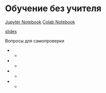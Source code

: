 # Обучение без учителя

[Jupyter Notebook](../src/jupyter_notebooks/lecture_04_unsupervised_learning.ipynb)
[Colab Notebook](https://colab.research.google.com/drive/1imt8GSWEexyZlWWNjFd15z9G4wyZrZbk?usp=sharing)

[slides](https://docs.google.com/presentation/d/1ztWaKlBglPatdncl8RZfTh2qc2zFhtWgWXgAMOeUoF0/edit?usp=sharing)

Вопросы для самопроверки

* -
* -
* -
* -